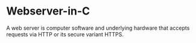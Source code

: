 # Webserver-in-C
A web server is computer software and underlying hardware that accepts requests via HTTP or its secure variant HTTPS.
